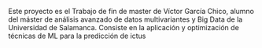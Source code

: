 Este proyecto es el Trabajo de fin de master de Víctor García Chico, alumno del máster de análisis avanzado de datos multivariantes y Big Data de la Universidad de Salamanca. Consiste en la aplicación y optimización de técnicas de ML para la predicción de ictus
